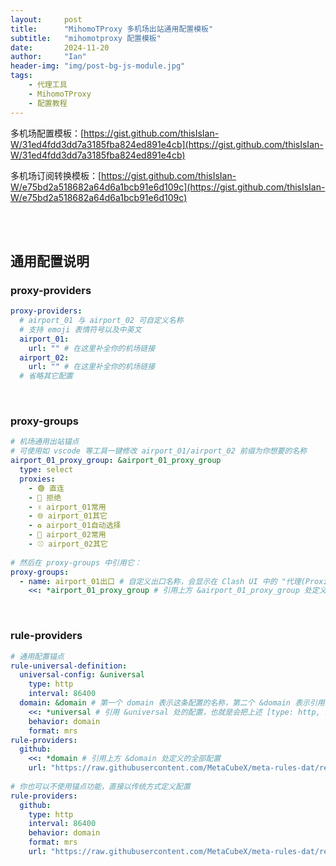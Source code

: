 ```yaml
---
layout:     post
title:      "MihomoTProxy 多机场出站通用配置模板"
subtitle:   "mihomotproxy 配置模板"
date:       2024-11-20
author:     "Ian"
header-img: "img/post-bg-js-module.jpg"
tags:
    - 代理工具
    - MihomoTProxy
    - 配置教程
---
```




多机场配置模板：[https://gist.github.com/thisIsIan-W/31ed4fdd3dd7a3185fba824ed891e4cb](https://gist.github.com/thisIsIan-W/31ed4fdd3dd7a3185fba824ed891e4cb)

多机场订阅转换模板：[https://gist.github.com/thisIsIan-W/e75bd2a518682a64d6a1bcb91e6d109c](https://gist.github.com/thisIsIan-W/e75bd2a518682a64d6a1bcb91e6d109c)

<br/>

<br/>

## 通用配置说明

### proxy-providers

```yaml
proxy-providers:
  # airport_01 与 airport_02 可自定义名称
  # 支持 emoji 表情符号以及中英文
  airport_01:
    url: "" # 在这里补全你的机场链接
  airport_02:
    url: "" # 在这里补全你的机场链接
  # 省略其它配置
```

<br/>

### proxy-groups

```yaml
# 机场通用出站锚点
# 可使用如 vscode 等工具一键修改 airport_01/airport_02 前缀为你想要的名称
airport_01_proxy_group: &airport_01_proxy_group
  type: select
  proxies:
    - 🟢 直连
    - 🚫 拒绝
    - ✌️ airport_01常用
    - 🌐 airport_01其它
    - ♻️ airport_01自动选择
    - 🍉 airport_02常用
    - ⚾ airport_02其它
    
# 然后在 proxy-groups 中引用它：
proxy-groups:
  - name: airport_01出口 # 自定义出口名称，会显示在 Clash UI 中的 "代理(Proxies)" 页面
    <<: *airport_01_proxy_group # 引用上方 &airport_01_proxy_group 处定义的所有配置
```

<br/>

### rule-providers

```yaml
# 通用配置锚点
rule-universal-definition:
  universal-config: &universal
    type: http
    interval: 86400
  domain: &domain # 第一个 domain 表示这条配置的名称，第二个 &domain 表示引用符号，可在其它配置中通过 "<<: *domain" 来引用它的配置
    <<: *universal # 引用 &universal 处的配置，也就是会把上述 [type: http, interval: 86400] 这两条配置引入到此处
    behavior: domain
    format: mrs
rule-providers:
  github:
    <<: *domain # 引用上方 &domain 处定义的全部配置
    url: "https://raw.githubusercontent.com/MetaCubeX/meta-rules-dat/refs/heads/meta/geo/geosite/github.mrs"
    
# 你也可以不使用锚点功能，直接以传统方式定义配置
rule-providers:
  github:
    type: http
    interval: 86400
    behavior: domain
    format: mrs
    url: "https://raw.githubusercontent.com/MetaCubeX/meta-rules-dat/refs/heads/meta/geo/geosite/github.mrs"
```

